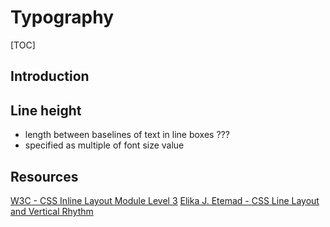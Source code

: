 # Typography

[TOC]


<!-- ToDo: finish -->

## Introduction



## Line height

- length between baselines of text in line boxes ???
- specified as multiple of font size value



## Resources

[W3C - CSS Inline Layout Module Level 3](https://www.w3.org/TR/css-inline-3)
[Elika J. Etemad - CSS Line Layout and Vertical Rhythm](https://www.youtube.com/watch?v=OtlGo48iTOk)